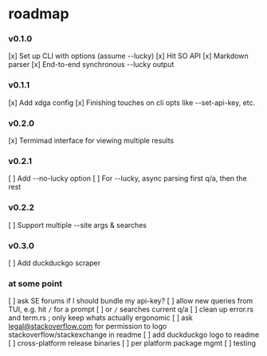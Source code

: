 # roadmap

### v0.1.0
[x] Set up CLI with options (assume --lucky)
[x] Hit SO API
[x] Markdown parser
[x] End-to-end synchronous --lucky output

### v0.1.1
[x] Add xdga config
[x] Finishing touches on cli opts like --set-api-key, etc.

### v0.2.0
[x] Termimad interface for viewing multiple results

### v0.2.1
[ ] Add --no-lucky option
[ ] For --lucky, async parsing first q/a, then the rest

### v0.2.2
[ ] Support multiple --site args & searches

### v0.3.0
[ ] Add duckduckgo scraper

### at some point
[ ] ask SE forums if I should bundle my api-key?
[ ] allow new queries from TUI, e.g. hit `/` for a prompt
[ ] or `/` searches current q/a
[ ] clean up error.rs and term.rs ; only keep whats actually ergonomic
[ ] ask legal@stackoverflow.com for permission to logo stackoverflow/stackexchange in readme
[ ] add duckduckgo logo to readme
[ ] cross-platform release binaries
[ ] per platform package mgmt
[ ] testing
